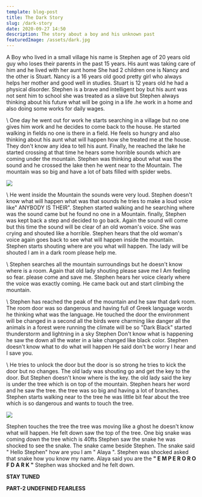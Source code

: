 ```yaml
---
template: blog-post
title: The Dark Story
slug: /dark-story
date: 2020-09-27 14:50
description: The story about a boy and his unknown past
featuredImage: /assets/dark.jpg
---
```

A Boy who lived in a small village his name is Stephen age of 20 years old guy who loses their parents in the past 15 years. His aunt was taking care of him and he lived with her aunt home She had 2 children one is Nancy and the other is Stuart. Nancy is a 16 years old good pretty girl who always helps her mother and good well in studies. Stuart is 12 years old he had a physical disorder.
             Stephen is a brave and intelligent boy but his aunt was not sent him to school she was treated as a slave but Stephen always thinking about his future what will be going in a life .he  work in a home and also doing some works for daily wages.
             

\    One day he went out for work he starts searching in a village but no one gives him work and he decides to come back to the house. He started walking in fields no one is there in a field. He feels so hungry and also thinking about his aunt what will happen how she treated me at the house. They don't know any idea to tell his aunt. Finally, he reached the lake he started crossing at that time he hears some horrible sounds which are coming under the mountain. Stephen was thinking about what was the sound and he crossed the lake then he went near to the Mountain. The mountain was so big and have a lot of bats filled with spider webs.

![](/assets/small-town.jpg)



\    He went inside the Mountain the sounds were very loud. Stephen doesn't know what will happen what was that sounds he tries to make a loud voice like" ANYBODY  IS THEIR". Stephen started walking and he searching where was the sound came but he found no one in a Mountain. finally, Stephen was kept back a step and decided to go back. Again the sound will come but this time the sound will be clear of an old woman's voice. She was crying and shouted like a horrible. Stephen hears that the old woman's voice again goes back to see what will happen inside the mountain. Stephen starts shouting where are you what will happen. The lady will be shouted I am in a dark room please help me.

\    Stephen searches all the mountain surroundings but he doesn't know where is a room. Again that old lady shouting please save me I Am feeling so fear. please come and save me. Stephen hears her voice clearly where the voice was exactly coming.  He came back out and start climbing the mountain.

\    Stephen has reached the peak of the mountain and he saw that dark room. The room door was so dangerous and having full of Greek language words he thinking what was the language. He touched the door the environment will be changed in a second all the birds were charming like danger all the animals in a forest were running the climate will be so "Dark Black" started thunderstorm and lightning in a sky Stephen Don't know what is happening he saw the down all the water in a lake changed like black color. Stephen doesn't know what to do what will happen  He said don't be worry I hear and I save you.
                

\    He tries to unlock the door but the door is so strong he tries to kick the door but no changes. The old lady was shouting go and get the key to the door. But Stephen doesn't know where is the key. the old lady said the key is under the tree which is on top of the mountain. Stephen hears her word and he saw the tree. the tree was so big and having a lot of branches. Stephen starts walking near to the tree he was little bit fear about the tree which is so dangerous and wants to touch the tree.

![](/assets/tree.jpeg)

Stephen touches the tree the tree was moving like a ghost he doesn't know what will happen. He felt down saw the top of the tree. One big snake was coming down the tree which is 40fts Stephen saw the snake he was shocked to see the snake. The snake came beside Stephen. The snake said " Hello Stephen" how are you  I am " Alaya ". Stephen was shocked asked that snake how you know my name. Alaya said you are the **" E M P E R O R    O F    D A R K "**  Stephen was shocked and he felt down.  

**STAY   TUNED** 

**PART-2 UNDEFINED FEARLESS**